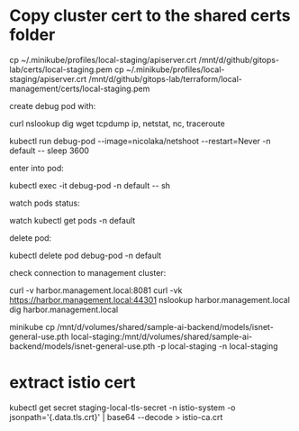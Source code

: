 # Copy cluster cert to the shared certs folder
cp ~/.minikube/profiles/local-staging/apiserver.crt /mnt/d/github/gitops-lab/certs/local-staging.pem
cp ~/.minikube/profiles/local-staging/apiserver.crt /mnt/d/github/gitops-lab/terraform/local-management/certs/local-staging.pem


create debug pod with:

curl
nslookup
dig
wget
tcpdump
ip, netstat, nc, traceroute


kubectl run debug-pod --image=nicolaka/netshoot --restart=Never -n default -- sleep 3600

enter into pod:

kubectl exec -it debug-pod -n default -- sh

watch pods status:

watch kubectl get pods -n default

delete pod:

kubectl delete pod debug-pod -n default

check connection to management cluster:

curl -v harbor.management.local:8081
curl -vk https://harbor.management.local:44301
nslookup harbor.management.local
dig harbor.management.local


minikube cp /mnt/d/volumes/shared/sample-ai-backend/models/isnet-general-use.pth local-staging:/mnt/d/volumes/shared/sample-ai-backend/models/isnet-general-use.pth -p local-staging -n local-staging

# extract istio cert
kubectl get secret staging-local-tls-secret -n istio-system -o jsonpath='{.data.tls\.crt}' | base64 --decode > istio-ca.crt
